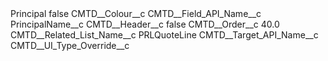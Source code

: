 <?xml version="1.0" encoding="UTF-8"?>
<CustomMetadata xmlns="http://soap.sforce.com/2006/04/metadata" xmlns:xsi="http://www.w3.org/2001/XMLSchema-instance" xmlns:xsd="http://www.w3.org/2001/XMLSchema">
    <label>Principal</label>
    <protected>false</protected>
    <values>
        <field>CMTD__Colour__c</field>
        <value xsi:nil="true"/>
    </values>
    <values>
        <field>CMTD__Field_API_Name__c</field>
        <value xsi:type="xsd:string">PrincipalName__c</value>
    </values>
    <values>
        <field>CMTD__Header__c</field>
        <value xsi:type="xsd:boolean">false</value>
    </values>
    <values>
        <field>CMTD__Order__c</field>
        <value xsi:type="xsd:double">40.0</value>
    </values>
    <values>
        <field>CMTD__Related_List_Name__c</field>
        <value xsi:type="xsd:string">PRLQuoteLine</value>
    </values>
    <values>
        <field>CMTD__Target_API_Name__c</field>
        <value xsi:nil="true"/>
    </values>
    <values>
        <field>CMTD__UI_Type_Override__c</field>
        <value xsi:nil="true"/>
    </values>
</CustomMetadata>
